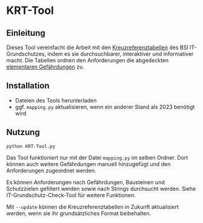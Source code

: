 # KRT-Tool

## Einleitung
Dieses Tool vereinfacht die Arbeit mit den [Kreuzreferenztabellen](https://www.bsi.bund.de/SharedDocs/Downloads/DE/BSI/Grundschutz/IT-GS-Kompendium/krt2023_Excel.html) des BSI IT-Grundschutzes, indem es sie durchsuchbarer, interaktiver und informativer macht. Die Tabellen ordnen den Anforderungen die abgedeckten [elementaren Gefährdungen](https://www.bsi.bund.de/DE/Themen/Unternehmen-und-Organisationen/Standards-und-Zertifizierung/IT-Grundschutz/IT-Grundschutz-Kompendium/Elementare-Gefaehrdungen/elementare_gefaehrdungen.html) zu. 

## Installation
- Dateien des Tools herunterladen 
- ggf. ```mapping.py``` aktualisieren, wenn ein anderer Stand als 2023 benötigt wird

## Nutzung
```python KRT-Tool.py```

Das Tool funktioniert nur mit der Datei ```mapping.py``` im selben Ordner. Dort können auch weitere Gefährdungen manuell hinzugefügt und den Anforderungen zugeordnet werden.

Es können Anforderungen nach Gefährdungen, Bausteinen und Schutzzielen gefiltert werden sowie nach Strings durchsucht werden. Siehe IT-Grundschutz-Check-Tool für weitere Funktionen.

Mit ```--update``` können die Kreuzreferenztabellen in Zukunft aktualisiert werden, wenn sie ihr grundsätzliches Format beibehalten.